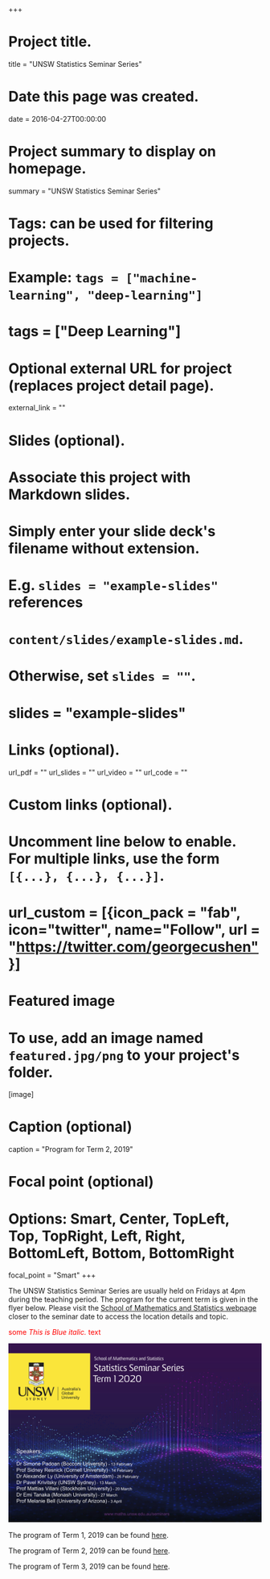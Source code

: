 +++
# Project title.
title = "UNSW Statistics Seminar Series"

# Date this page was created.
date = 2016-04-27T00:00:00

# Project summary to display on homepage.
summary = "UNSW Statistics Seminar Series"

# Tags: can be used for filtering projects.
# Example: `tags = ["machine-learning", "deep-learning"]`
# tags = ["Deep Learning"]

# Optional external URL for project (replaces project detail page).
external_link = ""

# Slides (optional).
#   Associate this project with Markdown slides.
#   Simply enter your slide deck's filename without extension.
#   E.g. `slides = "example-slides"` references 
#   `content/slides/example-slides.md`.
#   Otherwise, set `slides = ""`.
# slides = "example-slides"

# Links (optional).
url_pdf = ""
url_slides = ""
url_video = ""
url_code = ""

# Custom links (optional).
#   Uncomment line below to enable. For multiple links, use the form `[{...}, {...}, {...}]`.
# url_custom = [{icon_pack = "fab", icon="twitter", name="Follow", url = "https://twitter.com/georgecushen"}]

# Featured image
# To use, add an image named `featured.jpg/png` to your project's folder. 
[image]
  # Caption (optional)
  caption = "Program for Term 2, 2019"
  
  # Focal point (optional)
  # Options: Smart, Center, TopLeft, Top, TopRight, Left, Right, BottomLeft, Bottom, BottomRight
  focal_point = "Smart"
+++

The UNSW Statistics Seminar Series are usually held on Fridays at 4pm during the teaching period. The program for the current term is given in the flyer below. Please visit the [School of Mathematics and Statistics webpage](https://www.maths.unsw.edu.au/seminars?term_node_tid_depth_3=205) closer to the seminar date to access the location details and topic. 

<span style="color:red">some *This is Blue italic.* text</span>

![Example image](image.jpg)

The program of Term 1, 2019 can be found [here](/pdf/Stats_Seminar_flyer-Term_1-2019.pdf).

The program of Term 2, 2019 can be found [here](/pdf/Stats_Seminar_flyer-Term_2-2019.pdf).

The program of Term 3, 2019 can be found [here](/pdf/Stats_Seminar_flyer-Term_3-2019.pdf).
